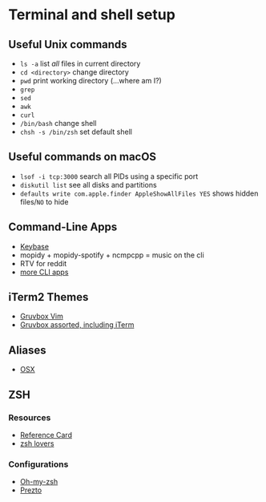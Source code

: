 # Terminal and shell setup

## Useful Unix commands
- `ls -a` list *all* files in current directory
- `cd <directory>` change directory
- `pwd` print working directory (…where am I?)
- `grep`
- `sed`
- `awk`
- `curl`
- `/bin/bash` change shell
- `chsh -s /bin/zsh` set default shell

## Useful commands on macOS
- `lsof -i tcp:3000` search all PIDs using a specific port
- `diskutil list` see all disks and partitions
- `defaults write com.apple.finder AppleShowAllFiles YES` shows hidden files/`NO` to hide

## Command-Line Apps
- [Keybase](https://keybase.io/docs/command_line)
- mopidy + mopidy-spotify + ncmpcpp = music on the cli
- RTV for reddit
- [more CLI apps](https://github.com/brettinternet/awesome-command-line-apps)


## iTerm2 Themes
- [Gruvbox Vim](https://github.com/morhetz/gruvbox)
- [Gruvbox assorted, including iTerm](https://github.com/morhetz/gruvbox-contrib)

## Aliases
- [OSX](https://github.com/robbyrussell/oh-my-zsh/tree/master/plugins/osx)

## ZSH
### Resources
- [Reference Card](http://www.bash2zsh.com/zsh_refcard/refcard.pdf)
- [zsh lovers](http://grml.org/zsh/zsh-lovers.html)

### Configurations
- [Oh-my-zsh](https://github.com/robbyrussell/oh-my-zsh)
- [Prezto](https://github.com/sorin-ionescu/prezto)
